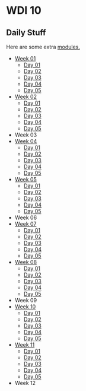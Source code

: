 # WDI 10

## Daily Stuff

Here are some extra [modules.](modules/modules_summary.md)

* [Week 01](week_01/wk01_summary.md)
    - [Day 01](week_01/wk01_day01.md)
    - [Day 02](week_01/wk01_day02.md)
    - [Day 03](week_01/wk01_day03.md)
    - [Day 04](week_01/wk01_day04.md)
    - [Day 05](week_01/wk01_day05.md)
* [Week 02](week_02/wk02_summary.md)
    - [Day 01](week_02/wk02_day01.md)
    - [Day 02](week_02/wk02_day02.md)
    - [Day 03](week_02/wk02_day03.md)
    - [Day 04](week_02/wk02_day04.md)
    - [Day 05](week_02/wk02_day05.md)
* Week 03
* [Week 04](week_04/wk04_summary.md)
    - [Day 01](week_04/wk04_day01.md)
    - [Day 02](week_04/wk04_day02.md)
    - [Day 03](week_04/wk04_day03.md)
    - [Day 04](week_04/wk04_day04.md)
    - [Day 05](week_04/wk04_day05.md)
* [Week 05](week_05/wk05_summary.md)
    - [Day 01](week_05/wk05_day01.md)
    - [Day 02](week_05/wk05_day02.md)
    - [Day 03](week_05/wk05_day03.md)
    - [Day 04](week_05/wk05_day04.md)
    - [Day 05](week_05/wk05_day05.md)
* Week 06
* [Week 07](week_07/wk07_summary.md)
    - [Day 01](week_07/wk07_day01.md)
    - [Day 02](week_07/wk07_day02.md)
    - [Day 03](week_07/wk07_day03.md)
    - [Day 04](week_07/wk07_day04.md)
    - [Day 05](week_07/wk07_day05.md)
* [Week 08](week_08/wk08_summary.md)
    - [Day 01](week_08/wk08_day01.md)
    - [Day 02](week_08/wk08_day02.md)
    - [Day 03](week_08/wk08_day03.md)
    - [Day 04](week_08/wk08_day04.md)
    - [Day 05](week_08/wk08_day05.md)
* Week 09
* [Week 10](week_10/wk10_summary.md)
    - [Day 01](week_10/wk10_day01.md)
    - [Day 02](week_10/wk10_day02.md)
    - [Day 03](week_10/wk10_day03.md)
    - [Day 04](week_10/wk10_day04.md)
    - [Day 05](week_10/wk10_day05.md)
* [Week 11](week_11/wk11_summary.md)
    - [Day 01](week_11/wk11_day01.md)
    - [Day 02](week_11/wk11_day02.md)
    - [Day 03](week_11/wk11_day03.md)
    - [Day 04](week_11/wk11_day04.md)
    - [Day 05](week_11/wk11_day05.md)
* Week 12